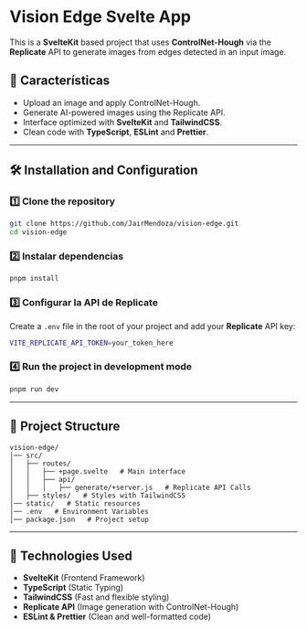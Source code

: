 # Vision Edge Svelte App

This is a **SvelteKit** based project that uses **ControlNet-Hough** via the **Replicate** API to generate images from edges detected in an input image.

## 🚀 Características
- Upload an image and apply ControlNet-Hough.
- Generate AI-powered images using the Replicate API.
- Interface optimized with **SvelteKit** and **TailwindCSS**.
- Clean code with **TypeScript**, **ESLint** and **Prettier**.

---

## 🛠 Installation and Configuration

### 1️⃣ Clone the repository
```bash
git clone https://github.com/JairMendoza/vision-edge.git
cd vision-edge
```

### 2️⃣ Instalar dependencias
```bash
pnpm install
```

### 3️⃣ Configurar la API de Replicate
Create a `.env` file in the root of your project and add your **Replicate** API key:
```bash
VITE_REPLICATE_API_TOKEN=your_token_here
```

### 4️⃣ Run the project in development mode
```bash
pnpm run dev
```

---

## 📂 Project Structure
```
vision-edge/
│── src/
│   ├── routes/
│   │   ├── +page.svelte   # Main interface
│   │   ├── api/
│   │   │   ├── generate/+server.js   # Replicate API Calls
│   ├── styles/   # Styles with TailwindCSS
│── static/   # Static resources
│── .env   # Environment Variables
│── package.json   # Project setup
```

---

## 📌 Technologies Used
- **SvelteKit** (Frontend Framework)
- **TypeScript** (Static Typing)
- **TailwindCSS** (Fast and flexible styling)
- **Replicate API** (Image generation with ControlNet-Hough)
- **ESLint & Prettier** (Clean and well-formatted code)


